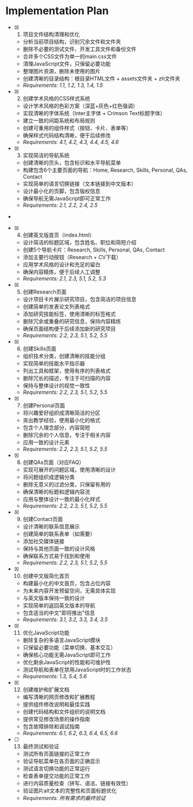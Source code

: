 # Implementation Plan

- [x] 1. 项目文件结构清理和优化




  - 分析当前项目结构，识别冗余文件和文件夹
  - 删除不必要的测试文件、开发工具文件和备份文件
  - 合并多个CSS文件为单一的main.css文件
  - 清理JavaScript文件，只保留必要功能
  - 整理图片资源，删除未使用的图片
  - 创建清晰的目录结构：根目录HTML文件 + assets文件夹 + zh文件夹
  - _Requirements: 1.1, 1.2, 1.3, 1.4, 1.5_

- [x] 2. 创建学术风格的CSS样式系统




  - 设计学术风格的色彩方案（深蓝+灰色+红色强调）
  - 实现清晰的字体系统（Inter主字体 + Crimson Text标题字体）
  - 建立一致的间距系统和布局规则
  - 创建可重用的组件样式（按钮、卡片、表单等）
  - 确保样式代码结构清晰，便于后续修改
  - _Requirements: 4.1, 4.2, 4.3, 4.4, 4.5, 4.6_

- [x] 3. 实现简洁的导航系统




  - 创建清晰的页头，包含标识和水平导航菜单
  - 构建包含6个主要页面的导航：Home, Research, Skills, Personal, QAs, Contact
  - 实现简单的语言切换链接（文本链接到中文版本）
  - 设计最小化的页脚，包含版权信息
  - 确保导航无需JavaScript即可正常工作
  - _Requirements: 2.1, 2.2, 2.4, 2.5_
-

- [x] 4. 创建英文版首页（index.html）




  - 设计简洁的标题区域，包含姓名、职位和简短介绍
  - 创建5个导航卡片：Research, Skills, Personal, QAs, Contact
  - 添加主要行动按钮（Research + CV下载）
  - 应用学术风格的设计和充足的留白
  - 确保内容精炼，便于后续人工调整
  - _Requirements: 2.1, 2.3, 5.1, 5.2, 5.3_

- [x] 5. 创建Research页面





  - 设计项目卡片展示研究项目，包含简洁的项目信息
  - 创建简单的发表论文列表格式
  - 添加研究技能标签，使用清晰的标签格式
  - 删除冗余或重叠的研究信息，保持内容精炼
  - 确保页面结构便于后续添加新的研究项目
  - _Requirements: 2.2, 2.3, 5.1, 5.2, 5.5_

- [x] 6. 创建Skills页面




  - 组织技术分类，创建清晰的技能分组
  - 实现简单的技能水平指示器
  - 列出工具和框架，使用有序的列表格式
  - 删除冗长的描述，专注于可扫描的内容
  - 保持与整体设计的视觉一致性
  - _Requirements: 2.2, 2.3, 5.1, 5.2, 5.5_

- [x] 7. 创建Personal页面




  - 将兴趣爱好组织成清晰简洁的分区
  - 突出教学经验，使用最小化的格式
  - 包含个人理念部分，内容简短
  - 删除冗余的个人信息，专注于相关内容
  - 应用一致的设计元素
  - _Requirements: 2.2, 2.3, 5.1, 5.2, 5.5_

- [x] 8. 创建QAs页面（对应FAQ）




  - 实现可展开的问题区域，使用清晰的设计
  - 将问题组织成逻辑分类
  - 删除无意义的过滤分类，只保留有用的
  - 确保清晰的标题和逻辑内容流
  - 应用与整体设计一致的最小化样式
  - _Requirements: 2.2, 2.3, 5.1, 5.2, 5.5_

- [x] 9. 创建Contact页面





  - 设计清晰的联系信息展示
  - 创建简单的联系表单（如需要）
  - 添加社交媒体链接
  - 保持与其他页面一致的设计风格
  - 确保联系方式易于找到和使用
  - _Requirements: 2.2, 2.3, 5.1, 5.2, 5.5_

- [x] 10. 创建中文版简化首页




  - 构建最小化的中文首页，包含占位内容
  - 为未来内容开发预留空间，无需具体实现
  - 与英文版本保持一致的设计
  - 实现简单的返回英文版本的导航
  - 包含适当的中文"即将推出"信息
  - _Requirements: 3.1, 3.2, 3.3, 3.4, 3.5_

- [x] 11. 优化JavaScript功能





  - 删除复杂的多语言JavaScript模块
  - 只保留必要功能（菜单切换、基本交互）
  - 确保核心功能无需JavaScript即可工作
  - 优化剩余JavaScript的性能和可维护性
  - 测试导航和表单在禁用JavaScript时的工作状态
  - _Requirements: 1.3, 5.4, 5.6_

- [x] 12. 创建维护和扩展文档




  - 编写清晰的网页修改和扩展教程
  - 提供组件修改说明和最佳实践
  - 创建代码结构和文件组织的说明文档
  - 提供常见修改场景的操作指南
  - 包含故障排除和调试指南
  - _Requirements: 6.1, 6.2, 6.3, 6.4, 6.5, 6.6_

- [ ] 13. 最终测试和验证
  - 测试所有页面链接的正常工作
  - 验证导航菜单在各页面的正确显示
  - 测试语言切换功能的正常运行
  - 检查表单提交功能的正常工作
  - 进行内容质量检查（拼写、语法、链接有效性）
  - 验证图片alt文本的完整性和页面标题优化
  - _Requirements: 所有需求的最终验证_